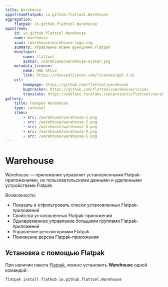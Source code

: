 ```yaml
---
title: Warehouse
appstreamFlatpak: io.github.flattool.Warehouse
aggregation:
    flatpak: io.github.flattool.Warehouse
appstream:
    id: io.github.flattool.Warehouse
    name: Warehouse
    icon: /warehouse/warehouse-logo.svg
    summary: Управление всеми функциями Flatpak
    developer: 
        name: flattool
        avatar: /warehouse/warehouse-avatar.png
    metadata_license: 
        name: GNU GPLv3
        link: https://choosealicense.com/licenses/gpl-3.0/
    url: 
        homepage: https://github.com/flattool/warehouse
        bugtracker: https://github.com/flattool/warehouse/issues
        translate: https://weblate.fyralabs.com/projects/flattool/warehouse/
gallery: 
    title: Галерея Warehouse
    type: carousel
    items: 
        - src: /warehouse/warehouse-1.png
        - src: /warehouse/warehouse-2.png
        - src: /warehouse/warehouse-3.png
        - src: /warehouse/warehouse-4.png
        - src: /warehouse/warehouse-5.png
---
```




# Warehouse

Warehouse — приложение управляет установленными Flatpak-приложениями, их пользовательскими данными и удаленными устройствами Flatpak.

Возможности:

- Показать и отфильтровать список установленных Flatpak-приложений
- Свойства установленных Flatpak-приложений
- Одновременное управление большими группами Flatpak-приложений
- Управление репозиториями Flatpak
- Понижение версии Flatpak-приложения

<AGWGallery />

## Установка c помощью Flatpak

При наличии пакета [Flatpak](/flatpak), можно установить **Warehouse** одной командой:

```shell
flatpak install flathub io.github.flattool.Warehouse
```

<!--@include: ./parts/install/software-flatpak.md-->